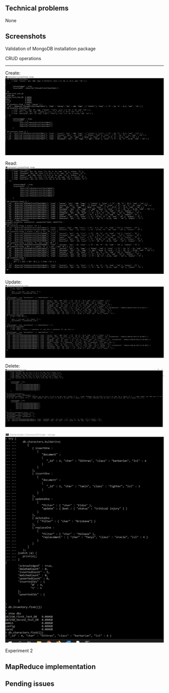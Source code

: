 Technical problems
--------------------

None




Screenshots
------------



Validation of MongoDB installation package







CRUD operations
****************


Create: 
![Insert operations](MongoDB_Pictures/Create.png)



Read:
![Read operations](MongoDB_Pictures/Read.png)



Update:
![Update operations](MongoDB_Pictures/Update.png)



Delete:
![Remove operations](MongoDB_Pictures/Delete.png)



![BulkWrite operation](MongoDB_Pictures/BulkWrite.png)




Experiment 2







MapReduce implementation
-------------------------










Pending issues
---------------


















